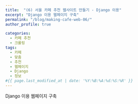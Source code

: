 ```yaml
---
title:  "(6) 서울 카페 추천 웹사이트 만들기 - Django 이용"
excerpt: "Django 이용 웹페이지 구축"
permalink: "/blog/making-cafe-web-06/"
author_profile: true

categories:
  - 카페 추천
  - 크롤링
tags:
  - 카페 
  - 맞춤
  - 추천
  - 웹페이지
  - Django
  - 정보
#{{ page.last_modified_at | date: '%Y:%B:%A:%d:%S:%R' }}
---
```

Django 이용 웹페이지 구축 
